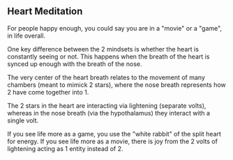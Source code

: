 ## Heart Meditation

For people happy enough, you could say you are in a "movie" or a "game", in life overall.

One key difference between the 2 mindsets is whether the heart is constantly seeing or not. This happens when the breath of the heart is synced up enough with the breath of the nose.

The very center of the heart breath relates to the movement of many chambers (meant to mimick 2 stars), where the nose breath represents how 2 have come together into 1.

The 2 stars in the heart are interacting via lightening (separate volts), whereas in the nose breath (via the hypothalamus) they interact with a single volt.

If you see life more as a game, you use the "white rabbit" of the split heart for energy. If you see life more as a movie, there is joy from the 2 volts of lightening acting as 1 entity instead of 2.